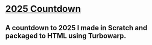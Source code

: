 # [2025 Countdown](https://tinyurl.com/2025-Countdown)
## A countdown to 2025 I made in Scratch and packaged to HTML using Turbowarp.
